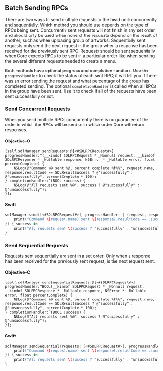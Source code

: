 ## Batch Sending RPCs
There are two ways to send multiple requests to the head unit: concurrently and sequentially. Which method you should use depends on the type of RPCs being sent. Concurrently sent requests will not finish in any set order and should only be used when none of the requests depend on the result of another, such as when uploading group of artworks. Sequentially sent requests only send the next request in the group when a response has been received for the previously sent RPC. Requests should be sent sequentially when Core expects RPCs to be sent in a particular order like when sending the several different requests needed to create a menu.

Both methods have optional progress and completion handlers. Use the `progressHandler` to check the status of each sent RPC; it will tell you if there was an error sending the request and what percentage of the group has completed sending. The optional `completionHandler` is called when all RPCs in the group have been sent. Use it to check if all of the requests have been sent successfully or not.

### Send Concurrent Requests
When you send multiple RPCs concurrently there is no guarantee of the order in which the RPCs will be sent or in which order Core will return responses.

#### Objective-C
```objc
[self.sdlManager sendRequests:@[<#SDLRPCRequest#>] progressHandler:^(__kindof SDLRPCRequest * _Nonnull request, __kindof SDLRPCResponse * _Nullable response, NSError * _Nullable error, float percentComplete) {
    NSLog(@"Command %@ sent %@, percent complete %f%%", request.name, response.resultCode == SDLResultSuccess ? @"successfully" : @"unsuccessfully", percentComplete * 100);
} completionHandler:^(BOOL success) {
    NSLog(@"All requests sent %@", success ? @"successfully" : @"unsuccessfully");
}];
```

#### Swift
```swift
sdlManager.send([<#SDLRPCRequest#>], progressHandler: { (request, response, error, percentComplete) in
    print("Command \(request.name) sent \(response?.resultCode == .success ? "successfully" : "unsuccessfully"), percent complete \(percentComplete * 100)")
}) { success in
    print("All requests sent \(success ? "successfully" : "unsuccessfully")")
}
```

### Send Sequential Requests
Requests sent sequentially are sent in a set order. Only when a response has been received for the previously sent request, is the next request sent.

#### Objective-C
```objc
[self.sdlManager sendSequentialRequests:@[<#SDLRPCRequest#>] progressHandler:^BOOL(__kindof SDLRPCRequest * _Nonnull request, __kindof SDLRPCResponse * _Nullable response, NSError * _Nullable error, float percentComplete) {
    NSLog(@"Command %@ sent %@, percent complete %f%%", request.name, response.resultCode == SDLResultSuccess ? @"successfully" : @"unsuccessfully", percentComplete * 100);
} completionHandler:^(BOOL success) {
    NSLog(@"All requests sent %@", success ? @"successfully" : @"unsuccessfully");
}];
```

#### Swift
```swift
sdlManager.sendSequential(requests: [<#SDLRPCRequest#>], progressHandler: { (request, response, error, percentageCompleted) -> Bool in
    print("Command \(request.name) sent \(response?.resultCode == .success ? "successfully" : "unsuccessfully"), percent complete \(percentComplete * 100)")
}) { success in
    print("All requests sent \(success ? "successfully" : "unsuccessfully")")
}
```
